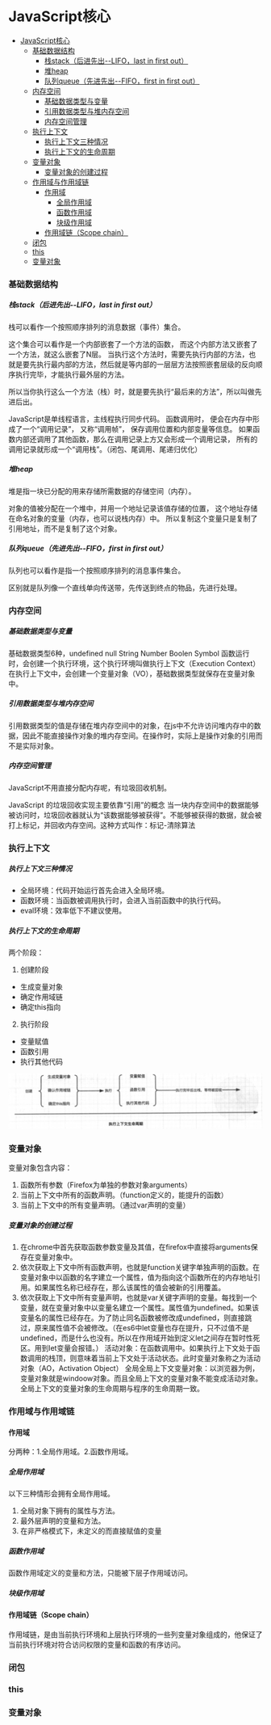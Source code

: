 # JavaScript核心
- [JavaScript核心](#javascript%E6%A0%B8%E5%BF%83)
    - [基础数据结构](#%E5%9F%BA%E7%A1%80%E6%95%B0%E6%8D%AE%E7%BB%93%E6%9E%84)
        - [栈stack（后进先出--LIFO，last in first out）](#%E6%A0%88stack%E5%90%8E%E8%BF%9B%E5%85%88%E5%87%BA--lifolast-in-first-out)
        - [堆heap](#%E5%A0%86heap)
        - [队列queue（先进先出--FIFO，first in first out）](#%E9%98%9F%E5%88%97queue%E5%85%88%E8%BF%9B%E5%85%88%E5%87%BA--fifofirst-in-first-out)
    - [内存空间](#%E5%86%85%E5%AD%98%E7%A9%BA%E9%97%B4)
        - [基础数据类型与变量](#%E5%9F%BA%E7%A1%80%E6%95%B0%E6%8D%AE%E7%B1%BB%E5%9E%8B%E4%B8%8E%E5%8F%98%E9%87%8F)
        - [引用数据类型与堆内存空间](#%E5%BC%95%E7%94%A8%E6%95%B0%E6%8D%AE%E7%B1%BB%E5%9E%8B%E4%B8%8E%E5%A0%86%E5%86%85%E5%AD%98%E7%A9%BA%E9%97%B4)
        - [内存空间管理](#%E5%86%85%E5%AD%98%E7%A9%BA%E9%97%B4%E7%AE%A1%E7%90%86)
    - [执行上下文](#%E6%89%A7%E8%A1%8C%E4%B8%8A%E4%B8%8B%E6%96%87)
        - [执行上下文三种情况](#%E6%89%A7%E8%A1%8C%E4%B8%8A%E4%B8%8B%E6%96%87%E4%B8%89%E7%A7%8D%E6%83%85%E5%86%B5)
        - [执行上下文的生命周期](#%E6%89%A7%E8%A1%8C%E4%B8%8A%E4%B8%8B%E6%96%87%E7%9A%84%E7%94%9F%E5%91%BD%E5%91%A8%E6%9C%9F)
    - [变量对象](#%E5%8F%98%E9%87%8F%E5%AF%B9%E8%B1%A1)
        - [变量对象的创建过程](#%E5%8F%98%E9%87%8F%E5%AF%B9%E8%B1%A1%E7%9A%84%E5%88%9B%E5%BB%BA%E8%BF%87%E7%A8%8B)
    - [作用域与作用域链](#%E4%BD%9C%E7%94%A8%E5%9F%9F%E4%B8%8E%E4%BD%9C%E7%94%A8%E5%9F%9F%E9%93%BE)
      - [作用域](#%E4%BD%9C%E7%94%A8%E5%9F%9F)
        - [全局作用域](#%E5%85%A8%E5%B1%80%E4%BD%9C%E7%94%A8%E5%9F%9F)
        - [函数作用域](#%E5%87%BD%E6%95%B0%E4%BD%9C%E7%94%A8%E5%9F%9F)
        - [块级作用域](#%E5%9D%97%E7%BA%A7%E4%BD%9C%E7%94%A8%E5%9F%9F)
      - [作用域链（Scope chain）](#%E4%BD%9C%E7%94%A8%E5%9F%9F%E9%93%BEscope-chain)
    - [闭包](#%E9%97%AD%E5%8C%85)
    - [this](#this)
    - [变量对象](#%E5%8F%98%E9%87%8F%E5%AF%B9%E8%B1%A1-1)
### 基础数据结构
##### 栈stack（后进先出--LIFO，last in first out）
栈可以看作一个按照顺序排列的消息数据（事件）集合。

这个集合可以看作是一个内部嵌套了一个方法的函数，
而这个内部方法又嵌套了一个方法，就这么嵌套了N层。
当执行这个方法时，需要先执行内部的方法，也就是要先执行最内部的方法，然后就是等内部的一层层方法按照嵌套层级的反向顺序执行完毕，才能执行最外层的方法。

所以当你执行这么一个方法（栈）时，就是要先执行“最后来的方法”，所以叫做先进后出。


JavaScript是单线程语言，主线程执行同步代码。 
函数调用时， 便会在内存中形成了一个“调用记录”， 又称“调用帧”， 保存调用位置和内部变量等信息。 如果函数内部还调用了其他函数，那么在调用记录上方又会形成一个调用记录， 所有的调用记录就形成一个“调用栈”。（闭包、尾调用、尾递归优化）
##### 堆heap
堆是指一块已分配的用来存储所需数据的存储空间（内存）。

对象的值被分配在一个堆中，并用一个地址记录该值存储的位置，
这个地址存储在命名对象的变量（内存，也可以说栈内存）中。
所以复制这个变量只是复制了引用地址，而不是复制了这个对象。
##### 队列queue（先进先出--FIFO，first in first out）
队列也可以看作是指一个按照顺序排列的消息事件集合。

区别就是队列像一个直线单向传送带，先传送到终点的物品，先进行处理。
### 内存空间
##### 基础数据类型与变量
基础数据类型6种，undefined null String Number Boolen Symbol
函数运行时，会创建一个执行环境，这个执行环境叫做执行上下文（Execution Context）在执行上下文中，会创建一个变量对象（VO），基础数据类型就保存在变量对象中。
##### 引用数据类型与堆内存空间
引用数据类型的值是存储在堆内存空间中的对象，在js中不允许访问堆内存中的数据，因此不能直接操作对象的堆内存空间。在操作时，实际上是操作对象的引用而不是实际对象。
##### 内存空间管理
JavaScript不用直接分配内存呢，有垃圾回收机制。

JavaScript 的垃圾回收实现主要依靠“引用”的概念 当一块内存空间中的数据能够被访问时，垃圾回收器就认为“该数据能够被获得”。不能够被获得的数据，就会被打上标记，并回收内存空间。这种方式叫作：标记-清除算法
### 执行上下文
##### 执行上下文三种情况
- 全局环境：代码开始运行首先会进入全局环境。
- 函数环境：当函数被调用执行时，会进入当前函数中的执行代码。
- eval环境：效率低下不建议使用。
##### 执行上下文的生命周期
两个阶段：
1. 创建阶段
- 生成变量对象
- 确定作用域链
- 确定this指向
2. 执行阶段
- 变量赋值
- 函数引用
- 执行其他代码

![执行上下文的生命周期](./img/1.png)

### 变量对象

变量对象包含内容：

1. 函数所有参数（Firefox为单独的参数对象arguments）
2. 当前上下文中所有的函数声明。（function定义的，能提升的函数）
3. 当前上下文中的所有变量声明。（通过var声明的变量）

##### 变量对象的创建过程 
1. 在chrome中首先获取函数参数变量及其值，在firefox中直接将arguments保存在变量对象中。
2. 依次获取上下文中所有函数声明，也就是function关键字单独声明的函数。在变量对象中以函数的名字建立一个属性，值为指向这个函数所在的内存地址引用。如果属性名称已经存在，那么该属性的值会被新的引用覆盖。
3. 依次获取上下文中所有变量声明，也就是var关键字声明的变量。每找到一个变量，就在变量对象中以变量名建立一个属性。属性值为undefined。如果该变量名的属性已经存在。为了防止同名函数被修改成undefined，则直接跳过，原来属性值不会被修改。（在es6中let变量也存在提升，只不过值不是undefined，而是什么也没有。所以在作用域开始到定义let之间存在暂时性死区。用到let变量会报错。）
活动对象：在函数调用中。如果执行上下文处于函数调用的栈顶，则意味着当前上下文处于活动状态。此时变量对象称之为活动对象（AO，Activation Object）
全局全局上下文变量对象：以浏览器为例，变量对象就是windoow对象。而且全局上下文的变量对象不能变成活动对象。全局上下文的变量对象的生命周期与程序的生命周期一致。
### 作用域与作用域链
#### 作用域

分两种：1.全局作用域。2.函数作用域。

##### 全局作用域

以下三种情形会拥有全局作用域。
1. 全局对象下拥有的属性与方法。
2. 最外层声明的变量和方法。
3. 在非严格模式下，未定义的而直接赋值的变量

##### 函数作用域
函数作用域定义的变量和方法，只能被下层子作用域访问。
##### 块级作用域
#### 作用域链（Scope chain）
作用域链，是由当前执行环境和上层执行环境的一些列变量对象组成的，他保证了当前执行环境对符合访问权限的变量和函数的有序访问。
### 闭包
### this
### 变量对象